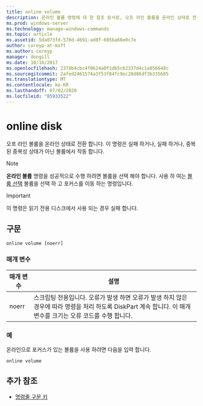 ```yaml
---
title: online volume
description: 온라인 볼륨 명령에 대 한 참조 문서로, 오프 라인 볼륨을 온라인 상태로 전환 합니다.
ms.prod: windows-server
ms.technology: manage-windows-commands
ms.topic: article
ms.assetid: 5da073fd-578d-4691-ad0f-605ba66e0c7e
author: coreyp-at-msft
ms.author: coreyp
manager: dongill
ms.date: 10/16/2017
ms.openlocfilehash: 2378b4cbc4f0624a0f1d65c62337d4c1a856648c
ms.sourcegitcommit: 2afed2461574a3f53f84fc9ec28d86df3b335685
ms.translationtype: MT
ms.contentlocale: ko-KR
ms.lasthandoff: 07/02/2020
ms.locfileid: "85933522"
---
```

# <a name="online-disk"></a>online disk

오프 라인 볼륨을 온라인 상태로 전환 합니다. 이 명령은 실패 하거나, 실패 하거나, 중복 된 중복성 상태가 아닌 볼륨에서 작동 합니다.

> [!NOTE]
> **온라인 볼륨** 명령을 성공적으로 수행 하려면 볼륨을 선택 해야 합니다. 사용 하 여는 [볼륨 선택](select-volume.md) 볼륨을 선택 하 고 포커스를 이동 하는 명령입니다.

> [!IMPORTANT]
> 이 명령은 읽기 전용 디스크에서 사용 되는 경우 실패 합니다.

## <a name="syntax"></a>구문

```
online volume [noerr]
```

### <a name="parameters"></a>매개 변수

| 매개 변수 | 설명 |
|--|--|
| noerr | 스크립팅 전용입니다. 오류가 발생 하면 오류가 발생 하지 않은 경우에 따라 명령을 처리 하도록 DiskPart 계속 합니다. 이 매개 변수를 크기는 오류 코드를 수행 합니다. |

### <a name="examples"></a>예

온라인으로 포커스가 있는 볼륨을 사용 하려면 다음을 입력 합니다.

```
online volume
```

## <a name="additional-references"></a>추가 참조

- [명령줄 구문 키](command-line-syntax-key.md)
